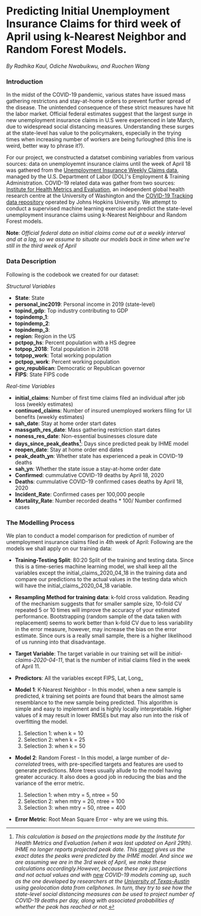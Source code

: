**Predicting Initial Unemployment Insurance Claims for third week of April using k-Nearest Neighbor and Random Forest Models.**
=====

 _By Radhika Kaul, Odiche Nwabuikwu, and Ruochen Wang_

### Introduction
In the midst of the COVID-19 pandemic, various states have issued mass gathering restrictons and stay-at-home orders to prevent further spread of the disease. The unintended consequence of these strict measures have hit the labor market. Official federal estimates suggest that the largest surge in new unemployment insurance claims in U.S were experienced in late March, due to widespread social distancing measures. Understanding these surges at the state-level has value to the policymakers, especially in the trying times when increasing number of workers are being furloughed (this line is weird, better way to phrase it?). 

For our project, we constructed a datatset combining variables from various sources: data on unemployemnt insurance claims until the week of April 18 was gathered from the [Unemployment Insurance Weekly Claims data](https://oui.doleta.gov/unemploy/claims.asp), managed by the U.S. Department of Labor (DOL)'s Employment & Training Administration. COVID-19 related data was gather from two sources: [Institute for Health Metrics and Evaluation](http://www.healthdata.org/), an independent global health research centre at the University of Washington and the [COVID-19 Tracking data repository](https://github.com/CSSEGISandData/COVID-19) operated by Johns Hopkins University. We attempt to conduct a supervised machine learning exercise and predict the state-level unemployment insurance claims using k-Nearest Neighbour and Random Forest models. 

**Note**: _Official federal data on initial claims come out at a weekly interval and at a lag, so we assume to situate our models back in time  when we're still in the third week of April_


### Data Description

Following is the codebook we created for our dataset:

_Structural Variables_

- **State**: State
- **personal_inc2019**: Personal income in 2019 (state-level)
- **topind_gdp**: Top industry contributing to GDP
- **topindemp_1**: 
- **topindemp_2**: 
- **topindemp_3**:
- **region**: Region in the US
- **pctpop_hs**: Percent population with a HS degree
- **totpop_2018**: Total population in 2018
- **totpop_work**: Total working population
- **pctpop_work**: Percent working population
- **gov_republican**: Democratic or Republican governor
- **FIPS**: State FIPS code

_Real-time Variables_

- **initial_claims**: Number of first time claims filed an individual after job loss (weekly estimates)
- **continued_claims**: Number of insured unemployed workers filing for UI benefits (wwekly estimates)
- **sah_date**: Stay at home order start dates
- **massgath_res_date**: Mass gathering restriction start dates
- **noness_res_date**: Non-essential businesses closure date
- **days_since_peak_deaths[^1]**: Days since predicted peak by IHME model
- **reopen_date**: Stay at home order end dates
- **peak_death_yn**: Whether state has experienced a peak in COVID-19 deaths
- **sah_yn**: Whether the state issue a stay-at-home order date
- **Confirmed**: cummulative COVID-19 deaths by April 18, 2020
- **Deaths**: cummulative COVID-19 confirmed cases deaths by April 18, 2020
- **Incident_Rate**: Confirmed cases per 100,000 people
- **Mortality_Rate**: Number recorded deaths * 100/ Number confirmed cases

### The Modelling Process

We plan to conduct a model comparison for prediction of number of unemployment insurance claims filed in 4th week of April: Following are the models we shall apply on our training data:

- **Training-Testing Split**: 80:20 Split of the training and testing data. Since this is a time-series machine learning model, we shall keep all the variables except the initial_claims_2020_04_18 in the training data and compare our predictions to the actual values in the testing data which will have the initial_claims_2020_04_18 variable. 

- **Resampling Method for training data**: k-fold cross validation. Reading of the mechanism suggests that for smaller sample size, 10-fold CV repeated 5 or 10 times will improve the accuracy of your estimated performance. Bootstrapping (random sample of the data taken with replacement) seems to work better than k-fold CV due to less variability in the error measure, however, may increase the bias on the error estimate. Since ours is a really small sample, there is a higher likelihood of us running into that disadvantage.

- **Target Variable**: The target variable in our training set will be  _initial-claims-2020-04-11_, that is the number of initial claims filed in the week of April 11.

- **Predictors**: All the variables except FIPS, Lat, Long_

- **Model 1**: K-Nearest Neighbor - In this model, when a new sample is predicted, _k_ training set points are found that bears the almost same resemblance to the new sample being predicted. This algorithm is simple and easy to implement and is highly locally interpretable. Higher values of _k_ may result in lower RMSEs but may also run into the risk of overfitting the model.

    1) Selection 1: when k = 10
    2) Selection 2: when k = 25
    3) Selection 3: when k = 50
    
- **Model 2**: Random Forest - In this model, a large number of _de-correlated_ trees, with pre-specified targets and features are used to generate predictions. More trees usually allude to the model having greater accuracy. It also does a good job in reducing the bias and the variance of the error metric.

    1) Selection 1: when mtry = 5,  ntree = 50
    2) Selection 2: when mtry = 20, ntree = 100
    3) Selection 3: when mtry = 50, ntree = 400
    
- **Error Metric**: Root Mean Square Error - why are we using this.
    


[^1]: _This calculation is based on the projections made by the Institute for Health Metrics and Evaluation (when it was last updated on April 29th). IHME no longer reports projected peak date. This [report](https://www.businessinsider.com/map-when-each-state-will-experience-coronavirus-peak-outbreak-2020-4) gives us the exact dates the peaks were predicted by the IHME model. And since we are assuming we are in the 3rd week of April, we make these calculations accordingly.However, because these are just projections and not actual values and with [new](https://news.utexas.edu/2020/04/17/new-model-forecasts-9-states-likely-to-see-peak-in-covid-19-deaths-by-end-of-april/) COVID-19 models coming up, such as the one developed by researchers at the [University of Texas-Austin](https://covid-19.tacc.utexas.edu/projections/) using geolocation data from cellphones. In turn, they try to see how the state-level social distancing measures can be used to project number of COVID-19 deaths per day, along with associated probabilities of whether the peak has reached or not._






